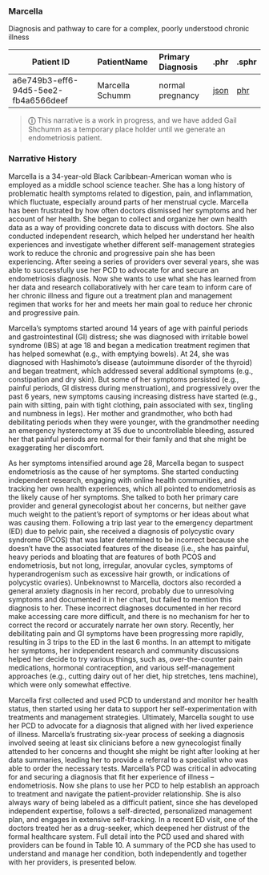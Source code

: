 ### Marcella
Diagnosis and pathway to care for a complex, poorly understood chronic illness


| Patient ID | PatientName   | Primary Diagnosis  | .phr | .sphr |
| ------------- | :-------- | :-------- | :-------- | :-------- | 
| a6e749b3-eff6-94d5-5ee2-fb4a6566deef |Marcella Schumm	| normal pregnancy|	[json](PatientJourneys/Marcella_Schumm_a6e749b3-eff6-94d5-5ee2-fb4a6566deef.json) |	[phr](PatientJourneys/Marcella_Schumm_a6e749b3-eff6-94d5-5ee2-fb4a6566deef.json) |

> **&#9432;**  This narrative is a work in progress, and we have added Gail Shchumm as a temporary place holder until we generate an endometriosis patient.  


### Narrative History

Marcella is a 34-year-old Black Caribbean-American woman who is employed as a middle school science teacher. She has a long history of problematic health symptoms related to digestion, pain, and inflammation, which fluctuate, especially around parts of her menstrual cycle. Marcella has been frustrated by how often doctors dismissed her symptoms and her account of her health. She began to collect and organize her own health data as a way of providing concrete data to discuss with doctors. She also conducted independent research, which helped her understand her health experiences and investigate whether different self-management strategies work to reduce the chronic and progressive pain she has been experiencing. After seeing a series of providers over several years, she was able to successfully use her PCD to advocate for and secure an endometriosis diagnosis. Now she wants to use what she has learned from her data and research collaboratively with her care team to inform care of her chronic illness and figure out a treatment plan and management regimen that works for her and meets her main goal to reduce her chronic and progressive pain. 

Marcella’s symptoms started around 14 years of age with painful periods and gastrointestinal (GI) distress; she was diagnosed with irritable bowel syndrome (IBS) at age 18 and began a medication treatment regimen that has helped somewhat (e.g., with emptying bowels). At 24, she was diagnosed with Hashimoto’s disease (autoimmune disorder of the thyroid) and began treatment, which addressed several additional symptoms (e.g., constipation and dry skin). But some of her symptoms persisted (e.g., painful periods, GI distress during menstruation), and progressively over the past 6 years, new symptoms causing increasing distress have started (e.g., pain with sitting, pain with tight clothing, pain associated with sex, tingling and numbness in legs). Her mother and grandmother, who both had debilitating periods when they were younger, with the grandmother needing an emergency hysterectomy at 35 due to uncontrollable bleeding, assured her that painful periods are normal for their family and that she might be exaggerating her discomfort. 

As her symptoms intensified around age 28, Marcella began to suspect endometriosis as the cause of her symptoms. She started conducting independent research, engaging with online health communities, and tracking her own health experiences, which all pointed to endometriosis as the likely cause of her symptoms. She talked to both her primary care provider and general gynecologist about her concerns, but neither gave much weight to the patient’s report of symptoms or her ideas about what was causing them. Following a trip last year to the emergency department (ED) due to pelvic pain, she received a diagnosis of polycystic ovary syndrome (PCOS) that was later determined to be incorrect because she doesn’t have the associated features of the disease (i.e., she has painful, heavy periods and bloating that are features of both PCOS and endometriosis, but not long, irregular, anovular cycles, symptoms of hyperandrogenism such as excessive hair growth, or indications of polycystic ovaries). Unbeknownst to Marcella, doctors also recorded a general anxiety diagnosis in her record, probably due to unresolving symptoms and documented it in her chart, but failed to mention this diagnosis to her. These incorrect diagnoses documented in her record make accessing care more difficult, and there is no mechanism for her to correct the record or accurately narrate her own story. Recently, her debilitating pain and GI symptoms have been progressing more rapidly, resulting in 3 trips to the ED in the last 6 months. In an attempt to mitigate her symptoms, her independent research and community discussions helped her decide to try various things, such as, over-the-counter pain medications, hormonal contraception, and various self-management approaches (e.g., cutting dairy out of her diet, hip stretches, tens machine), which were only somewhat effective. 

Marcella first collected and used PCD to understand and monitor her health status, then started using her data to support her self-experimentation with treatments and management strategies. Ultimately, Marcella sought to use her PCD to advocate for a diagnosis that aligned with her lived experience of illness. Marcella’s frustrating six-year process of seeking a diagnosis involved seeing at least six clinicians before a new gynecologist finally attended to her concerns and thought she might be right after looking at her data summaries, leading her to provide a referral to a specialist who was able to order the necessary tests. Marcella’s PCD was critical in advocating for and securing a diagnosis that fit her experience of illness – endometriosis. Now she plans to use her PCD to help establish an approach to treatment and navigate the patient-provider relationship. She is also always wary of being labeled as a difficult patient, since she has developed independent expertise, follows a self-directed, personalized management plan, and engages in extensive self-tracking. In a recent ED visit, one of the doctors treated her as a drug-seeker, which deepened her distrust of the formal healthcare system. Full detail into the PCD used and shared with providers can be found in Table 10. A summary of the PCD she has used to understand and manage her condition, both independently and together with her providers, is presented below.
